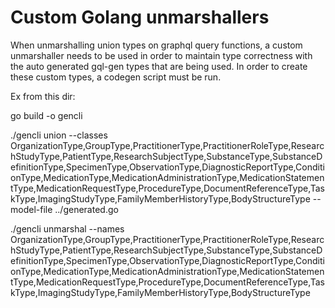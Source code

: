 # Custom Golang unmarshallers

When unmarshalling union types on graphql query functions, a custom unmarshaller needs to be used in order to maintain type correctness with the auto generated
gql-gen types that are being used. In order to create these custom types, a codegen script must be run.

Ex from this dir:

go build -o gencli

./gencli union --classes OrganizationType,GroupType,PractitionerType,PractitionerRoleType,ResearchStudyType,PatientType,ResearchSubjectType,SubstanceType,SubstanceDefinitionType,SpecimenType,ObservationType,DiagnosticReportType,ConditionType,MedicationType,MedicationAdministrationType,MedicationStatementType,MedicationRequestType,ProcedureType,DocumentReferenceType,TaskType,ImagingStudyType,FamilyMemberHistoryType,BodyStructureType --model-file ../generated.go

./gencli unmarshal --names OrganizationType,GroupType,PractitionerType,PractitionerRoleType,ResearchStudyType,PatientType,ResearchSubjectType,SubstanceType,SubstanceDefinitionType,SpecimenType,ObservationType,DiagnosticReportType,ConditionType,MedicationType,MedicationAdministrationType,MedicationStatementType,MedicationRequestType,ProcedureType,DocumentReferenceType,TaskType,ImagingStudyType,FamilyMemberHistoryType,BodyStructureType
